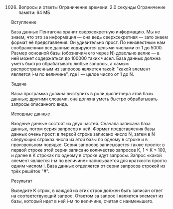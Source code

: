 1026. Вопросы и ответы
Ограничение времени: 2.0 секунды
Ограничение памяти: 64 МБ

Вступление

База данных Пентагона хранит сверхсекретную информацию. Мы не знаем, что это за информация — она ведь сверхсекретная — зато знаем формат её представления. Он удивительно прост. По неизвестным нам соображениям все данные кодируются целыми числами от 1 до 5000. Размер основной базы (обозначим его через N) довольно велик — в ней может содержаться до 100000 таких чисел. База данных должна уметь быстро обрабатывать любые запросы, а самым распространенным из запросов является такой: "какой элемент является i-м по величине", где i — целое число от 1 до N.

Задача

Ваша программа должна выступить в роли диспетчера этой базы данных; другими словами, она должна уметь быстро обрабатывать запросы описанного вида.

Исходные данные

Входные данные состоят из двух частей. Сначала записана база данных, потом серия запросов к ней. Формат представления базы данных очень прост: в первой строке записано число N, затем в N следующих строках числа из этой базы по одному в строке и в произвольном порядке. Серия запросов записывается также просто: в первой строке этой серии записано количество запросов K, 1 ≤ K ≤ 100, и далее в K строках по одному в строке идут запросы. Запрос «какой элемент является i-м по величине» записывается для краткости просто одним числом i. База данных отделяется от серии запросов строкой из трёх решёток "#".

Результат

Выведите K строк, в каждой из этих строк должен быть записан ответ на соответствующий запрос. Ответом за запрос i является элемент из базы, который идет в ней i-м по величине, считая с наименьшего.
